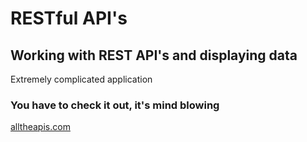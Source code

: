 # RESTful API's

## Working with REST API's and displaying data

Extremely complicated application

### You have to check it out, it's mind blowing

[alltheapis.com](https://alltheapis.com)
